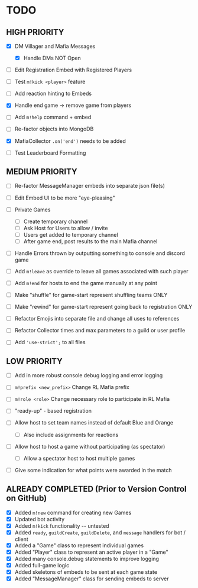# TODO


## HIGH PRIORITY

- [X] DM Villager and Mafia Messages
  - [X] Handle DMs NOT Open
- [ ] Edit Registration Embed with Registered Players
- [ ] Test `m!kick <player>` feature
- [ ] Add reaction hinting to Embeds
- [X] Handle end game -> remove game from players
- [ ] Add `m!help` command + embed
- [ ] Re-factor objects into MongoDB
- [X] MafiaCollector `.on('end')` needs to be added
- [ ] Test Leaderboard Formatting


## MEDIUM PRIORITY

- [ ] Re-factor MessageManager embeds into separate json file(s)
- [ ] Edit Embed UI to be more "eye-pleasing"
- [ ] Private Games
  - [ ] Create temporary channel
  - [ ] Ask Host for Users to allow / invite
  - [ ] Users get added to temporary channel
  - [ ] After game end, post results to the main Mafia channel
- [ ] Handle Errors thrown by outputting something to console and discord game
- [ ] Add `m!leave` as override to leave all games associated with such player
- [ ] Add `m!end` for hosts to end the game manually at any point
- [ ] Make "shuffle" for game-start represent shuffling teams ONLY
- [ ] Make "rewind" for game-start represent going back to registration ONLY
- [ ] Refactor Emojis into separate file and change all uses to references
- [ ] Refactor Collector times and max parameters to a guild or user profile
- [ ] Add `'use-strict';` to all files


## LOW PRIORITY

- [ ] Add in more robust console debug logging and error logging
- [ ] `m!prefix <new_prefix>` Change RL Mafia prefix
- [ ] `m!role <role>` Change necessary role to participate in RL Mafia
- [ ] "ready-up" - based registration
- [ ] Allow host to set team names instead of default Blue and Orange
  - [ ] Also include assignments for reactions
- [ ] Allow host to host a game without participating (as spectator)
  - [ ] Allow a spectator host to host multiple games
- [ ] Give some indication for what points were awarded in the match


## ALREADY COMPLETED (Prior to Version Control on GitHub)

- [X] Added `m!new` command for creating new Games
- [X] Updated bot activity
- [X] Added `m!kick` functionality -- untested
- [X] Added `ready`, `guildCreate`, `guildDelete`, and `message` handlers for bot / client
- [X] Added a "Game" class to represent individual games
- [X] Added "Player" class to represent an active player in a "Game"
- [X] Added many console.debug statements to improve logging
- [X] Added full-game logic
- [X] Added skeletons of embeds to be sent at each game state
- [X] Added "MessageManager" class for sending embeds to server